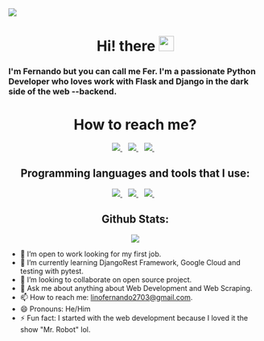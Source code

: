 <img src="https://user-images.githubusercontent.com/90936639/179043867-067656bd-43b8-4a35-ac37-365da5c7d803.png">

<h1 align='center'>
  Hi! there <img src="https://user-images.githubusercontent.com/1303154/88677602-1635ba80-d120-11ea-84d8-d263ba5fc3c0.gif" width="30"> 
</h1>

<h3>
  I'm Fernando but you can call me Fer. I'm a passionate Python Developer who loves work with Flask and Django in the dark side of the web --backend.
</h3>
<!--
**Fer-Bar/Fer-Bar** is a ✨ _special_ ✨ repository because its `README.md` (this file) appears on your GitHub profile.
Here are some ideas to get you started: -->
<h1 align='center'>How to reach me?</h1>
<p align='center'>
  
  <a href="https://www.linkedin.com/in/fernando-barrientos-351a19234">
    <img src="https://img.shields.io/badge/linkedin-%230077B5.svg?&style=for-the-badge&logo=linkedin&logoColor=white" />
  </a>&nbsp;&nbsp;
  <a href="mailto:linofernando2703@gmail.com">
    <img src="https://img.shields.io/badge/Gmail-D14836?style=for-the-badge&logo=gmail&logoColor=white" />        
  </a>&nbsp;&nbsp;
  <a href="https:/https://t.me/f3rbar">
    <img src="https://img.shields.io/badge/telegram-%230077B5.svg?&style=for-the-badge&logo=telegram&logoColor=white" />        
  </a>&nbsp;&nbsp;
  
</p>
<h2 align='center'>Programming languages and tools that I use:</h2>
<p align='center'>
  
  <a href="#1">
    <img src="https://img.shields.io/badge/python-3670A0?style=for-the-badge&logo=python&logoColor=ffdd54" />
  </a>&nbsp;&nbsp;
  <a href="#2">
    <img src="https://img.shields.io/badge/django-%23092E20.svg?style=for-the-badge&logo=django&logoColor=white" />        
  </a>&nbsp;&nbsp;
  <a href="#3">
    <img src="https://img.shields.io/badge/flask-%23000.svg?style=for-the-badge&logo=flask&logoColor=white" />        
  </a>&nbsp;&nbsp;
  
</p>
<h2 align='center'>Github Stats:</h2>
<p align="center" width="100%">
  <img src="https://github-readme-stats.vercel.app/api?username=Fer-Bar&count_private=true&show_icons=true&theme=dark">
</p>

- 🔭 I’m open to work looking for my first job.
- 🌱 I’m currently learning DjangoRest Framework, Google Cloud and testing with pytest.
- 🍃 I’m looking to collaborate on open source project.
- 💬 Ask me about anything about Web Development and Web Scraping.
- 📫 How to reach me: linofernando2703@gmail.com.
- 😄 Pronouns: He/Him
- ⚡ Fun fact: I started with the web development because I loved it the show "Mr. Robot" lol.


